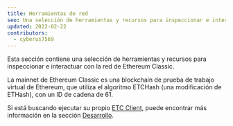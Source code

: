 ```yaml
---
title: Herramientas de red
seo: Una selección de herramientas y recursos para inspeccionar e interactuar con la red Ethereum Classic. Puntos finales de RPC, exploradores de Blockchain y monitores de red.
updated: 2022-02-22
contributors:
  - cyberus7569
---
```


Esta sección contiene una selección de herramientas y recursos para inspeccionar e interactuar con la red de Ethereum Classic.

La mainnet de Ethereum Classic es una blockchain de prueba de trabajo virtual de Ethereum, que utiliza el algoritmo ETCHash (una modificación de ETHash), con un ID de cadena de 61.

Si está buscando ejecutar su propio [ETC Client](/development/clients), puede encontrar más información en la sección [Desarrollo](/development).
